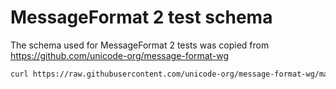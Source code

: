 # MessageFormat 2 test schema

The schema used for MessageFormat 2 tests was copied from https://github.com/unicode-org/message-format-wg

```sh
curl https://raw.githubusercontent.com/unicode-org/message-format-wg/main/test/schemas/v0/tests.schema.json -o testgen_schema.json
```
